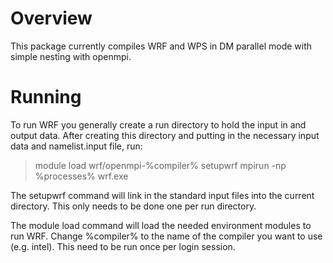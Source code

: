 Overview
========

This package currently compiles WRF and WPS in DM parallel mode with simple
nesting with openmpi.

Running
=======

To run WRF you generally create a run directory to hold the input in and
output data.  After creating this directory and putting in the necessary
input data and namelist.input file, run:

> module load wrf/openmpi-%compiler%
> setupwrf
> mpirun -np %processes% wrf.exe

The setupwrf command will link in the standard input files into the current
directory.  This only needs to be done one per run directory.

The module load command will load the needed environment modules to run WRF.
Change %compiler% to the name of the compiler you want to use (e.g. intel).
This need to be run once per login session.
